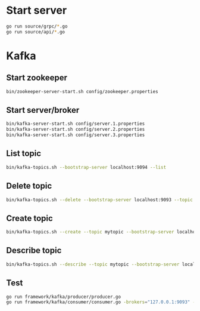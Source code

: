 # Start server
```zsh
go run source/grpc/*.go
go run source/api/*.go
```
# Kafka
## Start zookeeper
```zsh
bin/zookeeper-server-start.sh config/zookeeper.properties
```
## Start server/broker
```zsh
bin/kafka-server-start.sh config/server.1.properties
bin/kafka-server-start.sh config/server.2.properties
bin/kafka-server-start.sh config/server.3.properties
```
## List topic
```zsh
bin/kafka-topics.sh --bootstrap-server localhost:9094 --list
```
## Delete topic
```zsh
bin/kafka-topics.sh --delete --bootstrap-server localhost:9093 --topic <topic name>
```
## Create topic
```zsh
bin/kafka-topics.sh --create --topic mytopic --bootstrap-server localhost:9094 --partitions 4 --replication-factor 2
```
## Describe topic
```zsh
bin/kafka-topics.sh --describe --topic mytopic --bootstrap-server localhost:9095
```
## Test
```zsh
go run framework/kafka/producer/producer.go
go run framework/kafka/consumer/consumer.go -brokers="127.0.0.1:9093" -topics="mytopic" -group="mygroup"
```